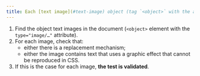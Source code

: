 ```yaml
---
title: Each [text image](#text-image) object (tag `<object>` with the attribute `type="image/..."`) [information carrier](#information-carryer-image), in the absence of a [replacement mechanism](#replacement-mechanism), must if possible be replaced by [styled text](#style-text). Has this rule been followed (except in particular cases)?
---
```


1. Find the object text images in the document (`<object>` element with the `type="image/…"` attribute).
2. For each image, check that:
   - either there is a replacement mechanism;
   - either the image contains text that uses a graphic effect that cannot be reproduced in CSS.
3. If this is the case for each image, **the test is validated**.
